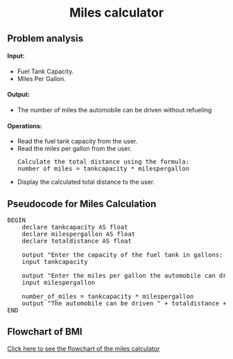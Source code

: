 <a name="readme-top"></a>

<div align="center">
  <h1><b> Miles calculator </b></h1>
  
<html>
<body>
<div align = "left">
<p> <h2> Problem analysis </h2> </p>

<h4>Input:</h4>

  <ul>
    <li> Fuel Tank Capacity. </li>
    <li> Miles Per Gallon. </li>
  </ul>

<h4>Output:</h4>

<ul>
    <li> The number of miles the automobile can be driven without refueling</li>
</ul>

<h4>Operations:</h4>

<ul>
    <li>Read the fuel tank capacity from the user.</li>
    <li>Read the miles per gallon from the user.</li>
<pre>
Calculate the total distance using the formula:
number_of_miles = tankcapacity * milespergallon
</pre>
    <li>Display the calculated total distance to the user.</li>
</ul>

</body>
</html>

<h2>Pseudocode for Miles Calculation</h2>

<pre>
BEGIN
    declare tankcapacity AS float
    declare milespergallon AS float
    declare totaldistance AS float
    
    output "Enter the capacity of the fuel tank in gallons: "
    input tankcapacity
    
    output "Enter the miles per gallon the automobile can drive: "
    input milespergallon
  
    number_of_miles = tankcapacity * milespergallon
    output "The automobile can be driven " + totaldistance + " miles without refueling."
END
</pre>

<html>
  <h2> Flowchart of BMI</h2>
  <div align = "left">
  <a href="https://github.com/user-attachments/assets/47c65a63-2813-4ab0-b458-1cab639c3a99" target="_blank">Click here to see the flowchart of the miles calculator </a>
    
</html>
